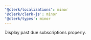 ```yaml
---
'@clerk/localizations': minor
'@clerk/clerk-js': minor
'@clerk/types': minor
---
```


Display past due subscriptions properly.
